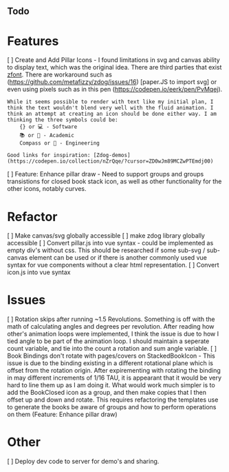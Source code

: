 Todo
---
# Features
[ ] Create and Add Pillar Icons - I found limitations in svg and canvas ability to display text, which was the original idea. There are third parties that exist [zfont](https://jaames.github.io/zfont/). There are workaround such as (https://github.com/metafizzy/zdog/issues/16) [paper.JS to import svg] or even using pixels such as in this pen (https://codepen.io/eerk/pen/PvMqej). 

    While it seems possible to render with text like my initial plan, I think the text wouldn't blend very well with the fluid animation. I think an attempt at creating an icon should be done either way. I am thinking the three symbols could be:
        {} or 💻 - Software
        📚 or 📕 - Academic
        Compass or 📐 - Engineering
    
    Good links for inspiration: [Zdog-demos](https://codepen.io/collection/nZrQqe/?cursor=ZD0wJm89MCZwPTEmdj00)

[ ] Feature: Enhance pillar draw - Need to support groups and groups transistions for closed book stack icon, as well as other functionality for the other icons, notably curves.


# Refactor
[ ] Make canvas/svg globally accessible
[ ] make zdog library globally accessible
[ ] Convert pillar.js into vue syntax - could be implemented as empty div's without css. This should be researched if some sub-svg / sub-canvas element can be used or if there is another commonly used vue syntax for vue components without a clear html representation.
[ ] Convert icon.js into vue syntax


# Issues
[ ] Rotation skips after running ~1.5 Revolutions. Something is off with the math of calculating angles and degrees per revolution. After reading how other's animation loops were implemented, I think the issue is due to how I tied angle to be part of the animation loop. I should maintain a seperate count variable, and tie into the count a rotation and sum angle variable.
[ ] Book Bindings don't rotate with pages/covers on StackedBookIcon - This issue is due to the binding existing in a different rotational plane which is offset from the rotation origin. After expirementing with rotating the binding in may different increments of 1/16 TAU, it is appearant that it would be very hard to line them up as I am doing it. What would work much simpler is to add the BookClosed icon as a group, and then make copies that I then offset up and down and rotate. This requires refactoring the templates use to generate the books be aware of groups and how to perform operations on them (Feature: Enhance pillar draw)

# Other
[ ] Deploy dev code to server for demo's and sharing.